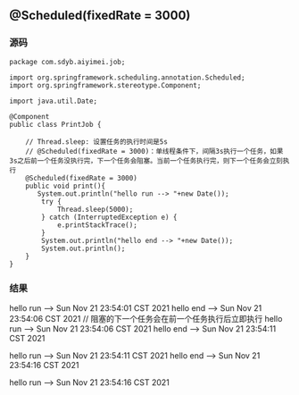 ## @Scheduled(fixedRate = 3000)



### 源码

```jshelllanguage
package com.sdyb.aiyimei.job;

import org.springframework.scheduling.annotation.Scheduled;
import org.springframework.stereotype.Component;

import java.util.Date;

@Component
public class PrintJob {

    // Thread.sleep: 设置任务的执行时间是5s
    // @Scheduled(fixedRate = 3000)：单线程条件下，间隔3s执行一个任务，如果3s之后前一个任务没执行完，下一个任务会阻塞。当前一个任务执行完，则下一个任务会立刻执行
    @Scheduled(fixedRate = 3000)
    public void print(){
       System.out.println("hello run --> "+new Date());
        try {
            Thread.sleep(5000);
        } catch (InterruptedException e) {
            e.printStackTrace();
        }
        System.out.println("hello end --> "+new Date());
        System.out.println();
    }
}
```

### 结果

hello run --> Sun Nov 21 23:54:01 CST 2021
hello end --> Sun Nov 21 23:54:06 CST 2021
// 阻塞的下一个任务会在前一个任务执行后立即执行
hello run --> Sun Nov 21 23:54:06 CST 2021
hello end --> Sun Nov 21 23:54:11 CST 2021

hello run --> Sun Nov 21 23:54:11 CST 2021
hello end --> Sun Nov 21 23:54:16 CST 2021

hello run --> Sun Nov 21 23:54:16 CST 2021
